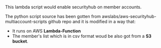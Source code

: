 
This lambda script would enable securityhub on member accounts.

The python script source has been gotten from awslabs/aws-securityhub-multiaccount-scripts github repo and it is modified in a way that:
- It runs on AWS **Lambda-Function**
- The member's list which is in csv format woud be also got from a **S3 bucket**.
